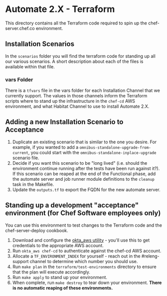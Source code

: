 # Automate 2.X - Terraform

This directory contains all the Terraform code required to spin up the chef-server.chef.co environment.

## Installation Scenarios

In the `scenarios` folder you will find the terraform code for standing up all our various scenarios. A short description about each of the files is available within that file.

### vars Folder

There is a `tfvars` file in the vars folder for each Installation Channel that we currently support. The values in those channels inform the Terraform scripts where to stand up the infrastructure in the `chef-cd` AWS environment, and what Habitat Channel to use to install Automate 2.X.

## Adding a new Installation Scenario to Acceptance

1. Duplicate an existing scenario that is similar to the one you desire. For example, if you wanted to add a
   `omnibus-standalone-upgrade-from-current`, you could start with the `omnibus-standalone-inplace-upgrade`
   scenario file.
2. Decide if you want this scenario to be "long lived" (i.e. should the environment continue running after the
   tests have been run against it?). If this scenario can be reaped at the end of the Functional phase, add the
   automate server and job runner module definitions to the `cleanup` task in the Makefile.
3. Update the `outputs.tf` to export the FQDN for the new automate server.

## Standing up a development "acceptance" environment (for Chef Software employees only)

You can use this environment to test changes to the Terraform code and the chef-server-deploy cookbook.

1. Download and configure the [okta_aws utility](https://github.com/chef/okta_aws) - you'll use this to get credentials to the appropriate AWS account.
2. Run `okta_aws chef-cd` to authenticate against the chef-cd AWS account.
3. Allocate a `TF_ENVIRONMENT_INDEX` for yourself - reach out in the #releng-support channel to determine which number you should use.
3. Run `make plan` in the `terraform/test-environments` directory to ensure that the plan will execute accordingly.
4. Run `make apply` to stand up your environment.
5. When complete, run `make destroy` to tear down your environment. **There is no automatic reaping of these environments.**
